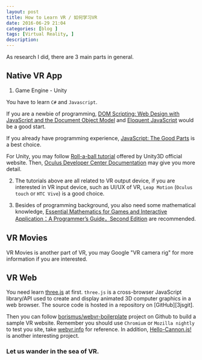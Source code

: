 ```yaml
---
layout: post
title: How to Learn VR / 如何学习VR
date: 2016-06-29 21:04
categories: [blog ]
tags: [Virtual Reality, ]
description:
---
```


As research I did, there are 3 main parts in general.

##  Native VR App

1) Game Engine - Unity

You have to learn `C#` and `Javascript`.

If you are a newbie of programming, [DOM Scripting: Web Design with JavaScript and the Document Object Model][jsdom] and [Eloquent JavaScript][ejs] would be a good start.

If you already have programming experience, [JavaScript: The Good Parts][jstgp] is a best choice.

For Unity, you may follow [Roll-a-ball tutorial][rab] offered by Unity3D official website. Then, [Oculus Developer Center Documentation][odc] may give you more detail.

2) The tutorials above are all related to VR output device, if you are interested in VR input device, such as UI/UX of VR, `Leap Motion` (`Oculus touch` or `HTC Vive`) is a good choice.

3) Besides of programming background, you also need some mathematical knowledge, [Essential Mathematics for Games and Interactive Application：A Programmer’s Guide，Second Edition][emfg] are recommended.


##  VR Movies

VR Movies is another part of VR, you may Google "VR camera rig" for more information if you are interested.

##  VR Web

You need learn [three.js][3js] at first. `three.js` is a cross-browser JavaScript library/API used to create and display animated 3D computer graphics in a web browser. The source code is hosted in a repository on [GitHub][3jsgit].

Then you can follow [borismus/webvr-boilerplate][webvrb] project on Github to build a sample VR website. Remember you should use `Chromium` or `Mozilla nightly` to test you site, take [webvr.info][webvr] for reference. In addition, [Hello-Cannon.js!][hcj] is another interesting project.


### Let us wander in the sea of VR.



[jsdom]:http://www.apress.com/9781430233893
[ejs]:http://eloquentjavascript.net/
[rab]:https://unity3d.com/learn/tutorials/projects/roll-ball-tutorial
[odc]:https://developer.oculus.com/documentation/
[emfg]:https://www.amazon.com/Essential-Mathematics-Games-Interactive-Applications/dp/0123742978
[3js]:http://threejs.org/
[3js]:https://github.com/mrdoob/three.js/
[webvrb]:https://github.com/borismus/webvr-boilerplate
[webvr]:https://webvr.info/
[hcj]:https://github.com/schteppe/cannon.js
[jstgp]:http://shop.oreilly.com/product/9780596517748.do
